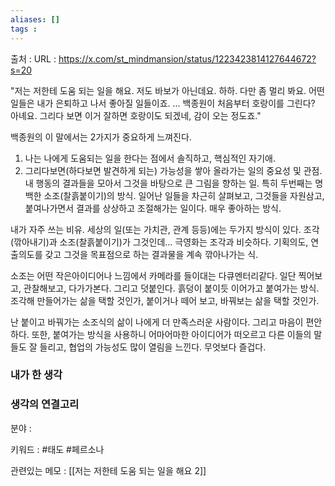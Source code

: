 ```yaml
---
aliases: []
tags :
---
```

출처 : 
URL : https://x.com/st_mindmansion/status/1223423814127644672?s=20

"저는 저한테 도움 되는 일을 해요. 저도 바보가 아닌데요. 하하. 다만 좀 멀리 봐요. 어떤 일들은 내가 은퇴하고 나서 좋아질 일들이죠. ... 백종원이 처음부터 호랑이를 그린다? 아녜요. 그리다 보면 이거 잘하면 호랑이도 되겠네, 감이 오는 정도죠."

백종원의 이 말에서는 2가지가 중요하게 느껴진다.
1. 나는 나에게 도움되는 일을 한다는 점에서 솔직하고, 핵심적인 자기애.
2. 그리다보면(하다보면 발견하게 되는) 가능성을 쌓아 올라가는 일의 중요성 및 관점. 내 행동의 결과들을 모아서 그것을 바탕으로 큰 그림을 향하는 일.
특히 두번째는 명백한 소조(찰흙붙이기)의 방식. 일어난 일들을 차근히 살펴보고, 그것들을 자원삼고, 붙여나가면서 결과를 상상하고 조절해가는 일이다. 매우 좋아하는 방식.

내가 자주 쓰는 비유. 세상의 일(또는 가치관, 관계 등등)에는 두가지 방식이 있다.
조각(깎아내기)과 소조(찰흙붙이기)가 그것인데... 극영화는 조각과 비슷하다. 기획의도, 연출의도를 갖고 그것을 목표점으로 하는 결과물을 계속 깎아나가는 식.

소조는 어떤 작은아이디어나 느낌에서 카메라를 들이대는 다큐멘터리같다. 일단 찍어보고, 관찰해보고, 다가가본다. 그리고 덧붙인다. 흙덩이 붙이듯 이어가고 붙여가는 방식.
조각해 만들어가는 삶을 택할 것인가, 붙이거나 떼어 보고, 바꿔보는 삶을 택할 것인가.

난 붙이고 바꿔가는 소조식의 삶이 나에게 더 만족스러운 사람이다. 그리고 마음이 편안하다. 또한, 붙여가는 방식을 사용하니 어마어마한 아이디어가 떠오르고 다른 이들의 말들도 잘 들리고, 협업의 가능성도 많이 열림을 느낀다. 무엇보다 즐겁다.


### 내가 한 생각

### 생각의 연결고리
분야 : 

키워드 : #태도 #페르소나

관련있는 메모 : [[저는 저한테 도움 되는 일을 해요 2]]